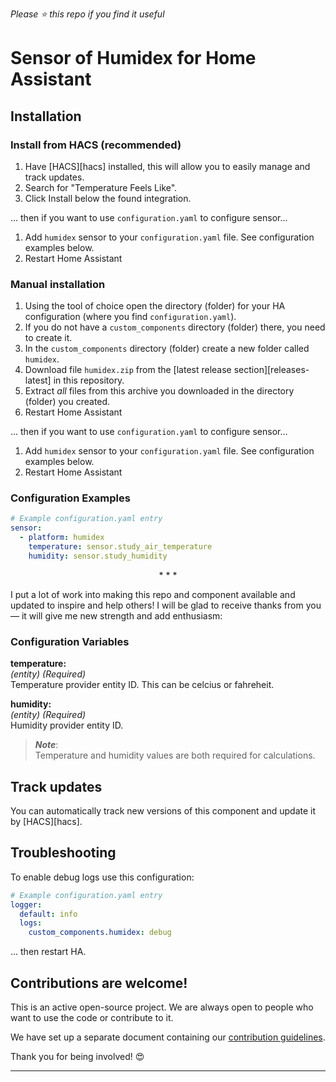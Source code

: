 *Please :star: this repo if you find it useful*

# Sensor of Humidex for Home Assistant

## Installation

### Install from HACS (recommended)

1. Have [HACS][hacs] installed, this will allow you to easily manage and track updates.
1. Search for "Temperature Feels Like".
1. Click Install below the found integration.

... then if you want to use `configuration.yaml` to configure sensor...
1. Add `humidex` sensor to your `configuration.yaml` file. See configuration examples below.
1. Restart Home Assistant

### Manual installation

1. Using the tool of choice open the directory (folder) for your HA configuration (where you find `configuration.yaml`).
1. If you do not have a `custom_components` directory (folder) there, you need to create it.
1. In the `custom_components` directory (folder) create a new folder called `humidex`.
1. Download file `humidex.zip` from the [latest release section][releases-latest] in this repository.
1. Extract _all_ files from this archive you downloaded in the directory (folder) you created.
1. Restart Home Assistant

... then if you want to use `configuration.yaml` to configure sensor...
1. Add `humidex` sensor to your `configuration.yaml` file. See configuration examples below.
1. Restart Home Assistant

### Configuration Examples

```yaml
# Example configuration.yaml entry
sensor:
  - platform: humidex
    temperature: sensor.study_air_temperature
    humidity: sensor.study_humidity
```

<p align="center">* * *</p>
I put a lot of work into making this repo and component available and updated to inspire and help others! I will be glad to receive thanks from you — it will give me new strength and add enthusiasm:

### Configuration Variables

**temperature:**\
  _(entity) (Required)_\
  Temperature provider entity ID. This can be celcius or fahreheit.

**humidity:**\
  _(entity) (Required)_\
  Humidity provider entity ID.

> **_Note_**:\
> Temperature and humidity values are both required for calculations.

## Track updates

You can automatically track new versions of this component and update it by [HACS][hacs].

## Troubleshooting

To enable debug logs use this configuration:
```yaml
# Example configuration.yaml entry
logger:
  default: info
  logs:
    custom_components.humidex: debug
```
... then restart HA.

## Contributions are welcome!

This is an active open-source project. We are always open to people who want to
use the code or contribute to it.

We have set up a separate document containing our
[contribution guidelines](CONTRIBUTING.md).

Thank you for being involved! :heart_eyes:

***

